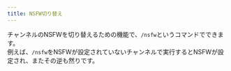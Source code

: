 ```yaml
---
title: NSFW切り替え
---
```

チャンネルのNSFWを切り替えるための機能で、`/nsfw`というコマンドでできます。  
例えば、`/nsfw`をNSFWが設定されていないチャンネルで実行するとNSFWが設定され、またその逆も然りです。